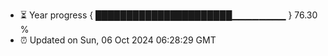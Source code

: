 - ⏳ Year progress { ██████████████████████▁▁▁▁▁▁▁▁ } 76.30 %
- ⏰ Updated on Sun, 06 Oct 2024 06:28:29 GMT


